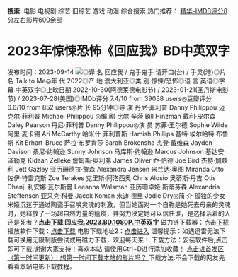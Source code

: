 **搜索:** 电影 电视剧 综艺 旧综艺 游戏 动漫 综合搜索 热门推荐： [精华-IMDB评分8分左右影片600余部](https://www.dytt8.com/html/gndy/jddy/20160320/50510.html)
# 2023年惊悚恐怖《回应我》BD中英双字
发布时间：2023-09-14 
![](https://img9.doubanio.com/view/photo/l_ratio_poster/public/p2890495973.jpg)◎译 名 回应我 / 鬼手鬼手 请开口(台) / 手灵(港)◎片 名 Talk to Me◎年 代 2022◎产 地 澳大利亚◎类 别 惊悚/恐怖◎语 言 英语◎字 幕 中英双字◎上映日期 2022-10-30(阿德莱德电影节) / 2023-01-21(圣丹斯电影节) / 2023-07-28(美国)◎IMDb评分 7.4/10 from 39038 users◎豆瓣评分 6.6/10 from 852 users◎片 长 95分钟◎导 演 丹尼·菲利普 Danny Philippou 迈克尔·菲利普 Michael Philippou ◎编 剧 比尔·辛茨 Bill Hinzman 戴利·皮尔森 Daley Pearson 丹尼·菲利普 Danny Philippou◎演 员 苏菲·王尔德 Sophie Wilde 阿里·麦卡锡 Ari McCarthy 哈米什·菲利普斯 Hamish Phillips 基特·埃尔哈特·布鲁斯 Kit Erhart-Bruce 萨拉·布罗肯莎 Sarah Brokensha 杰登·戴维森 Jayden Davison 桑尼·约翰逊 Sunny Johnson 马库斯·约翰逊 Marcus Johnson 基达安·泽勒克 Kidaan Zelleke 詹姆斯·奥利弗 James Oliver 乔·伯德 Joe Bird 杰特·加兹利 Jett Gazley 亚历珊德拉·詹森 Alexandra Jensen 米兰达·奥图 Miranda Otto 佐伊·特雷克斯 Zoe Terakes 克里斯·阿洛西奥 Chris Alosio 奥蒂斯·丹吉 Otis Dhanji 利安娜·瓦尔斯曼 Leeanna Walsman 亚历珊卓娅·斯蒂芬森 Alexandria Steffensen 亚采克·科曼 Jacek Koman 朱迪·德里 Jodie Dry◎简 介 孤独的少女米娅沉迷于通过陶瓷手召唤灵魂的刺激，但当她面对一个自称是她死去母亲的灵魂时，她释放了一场超自然力量的瘟疫，并努力决定她可以信任谁，是选择活着的人还是死者？[**点击下载 回应我.2023.BD.1080P.中英双字**](magnet:?xt=urn:btih:84c82599f0b951cf1f5003dfbfb8063ae2816b0b&dn=%e9%98%b3%e5%85%89%e7%94%b5%e5%bd%b1dygod.org.%e5%9b%9e%e5%ba%94%e6%88%91.2023.BD.1080P.%e4%b8%ad%e8%8b%b1%e5%8f%8c%e5%ad%97.mkv&tr=udp%3a%2f%2ftracker.opentrackr.org%3a1337%2fannounce&tr=udp%3a%2f%2fexodus.desync.com%3a6969%2fannounce) 磁力链下载器：[点击下载](https://dygod.org/js/bt.htm "qBittorrent") 播放软件下载：[点击下载](https://dygod.org/js/player.htm "PotPlayer") 电影下载地址2：[点击进入](https://dygod.org/ "阳光电影") 温馨提示：如遇迅雷无法下载可换用无限制版尝试或用磁力下载，欢迎每天来！  下载方法：安装软件后,点击即可下载,谢谢大家支持！喜欢本站,请使用Ctrl+D进行添加收藏！ [点击进首发区（第一时间更新）：想第一时间下载本站的影片吗？ ](https://www.ygdy8.net/)下载方法:不会下载的网友先看看本站电影下载教程。